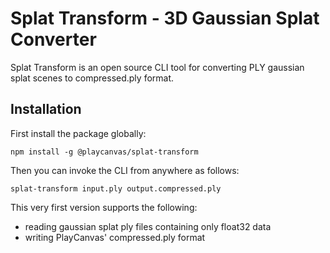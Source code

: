 # Splat Transform - 3D Gaussian Splat Converter

Splat Transform is an open source CLI tool for converting PLY gaussian splat scenes to compressed.ply format.

## Installation

First install the package globally:
```
npm install -g @playcanvas/splat-transform
```

Then you can invoke the CLI from anywhere as follows:
```
splat-transform input.ply output.compressed.ply
```

This very first version supports the following:
- reading gaussian splat ply files containing only float32 data
- writing PlayCanvas' compressed.ply format

